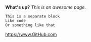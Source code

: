 **What's up?**
*This is an awesome page.*
```
This is a separate block
Like code
Or something like that
```
https://www.GitHub.com